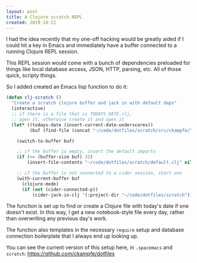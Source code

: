```yaml
---
layout: post
title: A Clojure scratch REPL
created: 2019-10-21
---
```


I had the idea recently that my one-off hacking would be greatly aided if I could hit a key in Emacs and immediately have a buffer connected to a running Clojure REPL session.

This REPL session would come with a bunch of dependencies preloaded for things like local database access, JSON, HTTP, parsing, etc. All of those quick, scripty things.

So I added created an Emacs lisp function to do it:

```lisp
(defun clj-scratch ()
  "Create a scratch clojure buffer and jack in with default deps"
  (interactive)
  ;; if there is a file that is TODAYS_DATE.clj,
  ;; open it, otherwise create it and open it
  (let* ((todays-date (insert-current-date-underscores))
         (buf (find-file (concat "~/code/dotfiles/scratch/src/ckampfe/" todays-date ".clj"))))

    (switch-to-buffer buf)

    ;; if the buffer is empty, insert the default imports
    (if (<= (buffer-size buf) 25)
        (insert-file-contents "~/code/dotfiles/scratch/default.clj" nil nil nil))

    ;; if the buffer is not connected to a cider session, start one
    (with-current-buffer buf
      (clojure-mode)
      (if (not (cider-connected-p))
          (cider-jack-in-clj '(:project-dir "~/code/dotfiles/scratch"))))))
```

The function is set up to find or create a Clojure file with today's date if one doesn't exist.
In this way, I get a new notebook-style file every day, rather than overwriting any previous day's work.

The function also templates in the necessary `require` setup and database connection boilerplate that I always end up looking up.

You can see the current version of this setup here, in `.spacemacs` and `scratch`: https://github.com/ckampfe/dotfiles
